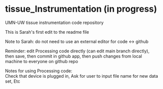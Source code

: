 # tissue_Instrumentation (in progress)
UMN-UW tissue instrumentation code repository

This is Sarah's first edit to the readme file

Note to Sarah: do not need to use an external editor for code <-> github

Reminder: edit Processing code directly (can edit main branch directly), then save, then commit in github app, then push changes from local machine to everyone on github repo


Notes for using Processing code:  
Check that device is plugged in, 
Ask for user to input file name for new data set, 
Etc
